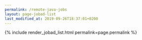 ```yaml
---
permalink: /remote-java-jobs
layout: page-jobad-list
last_modified_at: 2019-09-26T18:37:01+0200
---
```

{% include render_jobad_list.html permalink=page.permalink %}
